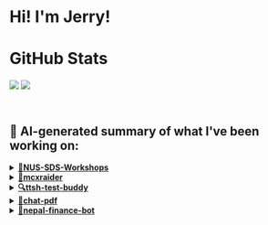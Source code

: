 

# Hi! I'm Jerry!

# GitHub Stats
<p>
  <img align="center" src="https://github-readme-stats.vercel.app/api?username=mcxraider&count_private=true&show_icons=true&theme=github_dark&bg_color=00000099&rank_icon=percentile" />
  <img align="center" src="https://github-readme-stats.vercel.app/api/top-langs/?username=mcxraider&theme=github_dark&bg_color=00000099&exclude_repo=mcxraider.github.io&langs_count=8&size_weight=0.3&count_weight=0.7&hide=css,html&layout=compact" />
</p>
<br>

## 🔨 AI-generated summary of what I've been working on:

  <details>
  <summary><strong><a href="https://github.com/mcxraider/NUS-SDS-Workshops">🔧NUS-SDS-Workshops</a></strong></summary>
  <br/>
  > This repository contains the primary codebase for the NUS SDS Workshops Committee, housing all related projects and resources for workshop development and execution. <br/>
  ------------------------------------------------------------------------------------------------------------------------------ <br/>
  > The repository underwent diverse updates, including NLP code enhancements, structure refinements, text additions, and workshop-related materials like chatbot and NLP demos.
  </details>
  
  <details>
  <summary><strong><a href="https://github.com/mcxraider/mcxraider">💸mcxraider</a></strong></summary>
  <br/>
  > This repository contains cron-scheduled scripts that generate GitHub READMEs populated with GPT-generated text for an individual's profile. <br/>
  ------------------------------------------------------------------------------------------------------------------------------ <br/>
  > The repository 'mcxraider' underwent multiple automatic README updates, workflow edits, markdown fixes, and code refactoring to enhance functionality.
  </details>
  
  <details>
  <summary><strong><a href="https://github.com/mcxraider/ttsh-test-buddy">🔍ttsh-test-buddy</a></strong></summary>
  <br/>
  > This repository contains a speech-to-speech model designed for TTSH training purposes. <br/>
  ------------------------------------------------------------------------------------------------------------------------------ <br/>
  > The repository "ttsh-test-buddy" saw multiple pull requests merging, fixing, and adding further data for speech-to-speech model training. Commits included evaluations, dataset corrections, and refinements.
  </details>
  
  <details>
  <summary><strong><a href="https://github.com/mcxraider/chat-pdf">💬chat-pdf</a></strong></summary>
  <br/>
  > This repository contains advanced techniques for retrieving and generating content in PDFs, enhancing the document processing capabilities. <br/>
  ------------------------------------------------------------------------------------------------------------------------------ <br/>
  > The repository "chat-pdf" had several updates to the website frontend, incorporating features like reranking, query rewriting, fast API backend, and code linting.
  </details>
  
  <details>
  <summary><strong><a href="https://github.com/mcxraider/nepal-finance-bot">💼nepal-finance-bot</a></strong></summary>
  <br/>
  > This repository contains code for a finance bot designed specifically for Nepal. <br/>
  ------------------------------------------------------------------------------------------------------------------------------ <br/>
  > The commits involve merging a pull request, implementing linting, fixing API key loading, adding features related to proof of payment submission, updating requirements, improving error handling, adding Google Drive configuration, and updating documentation.
  </details>
  
<br>

